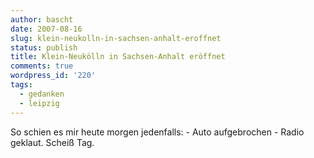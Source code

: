 ```yaml
---
author: bascht
date: 2007-08-16
slug: klein-neukolln-in-sachsen-anhalt-eroffnet
status: publish
title: Klein-Neukölln in Sachsen-Anhalt eröffnet
comments: true
wordpress_id: '220'
tags:
  - gedanken
  - leipzig
---
```


So schien es mir heute morgen jedenfalls: - Auto aufgebrochen -
Radio geklaut. Scheiß Tag.
